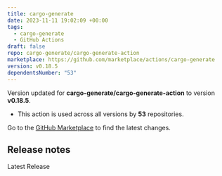 ```yaml
---
title: cargo-generate
date: 2023-11-11 19:02:09 +00:00
tags:
  - cargo-generate
  - GitHub Actions
draft: false
repo: cargo-generate/cargo-generate-action
marketplace: https://github.com/marketplace/actions/cargo-generate
version: v0.18.5
dependentsNumber: "53"
---
```



Version updated for **cargo-generate/cargo-generate-action** to version **v0.18.5**.
- This action is used across all versions by **53** repositories.

Go to the [GitHub Marketplace](https://github.com/marketplace/actions/cargo-generate) to find the latest changes.

## Release notes

Latest Release
